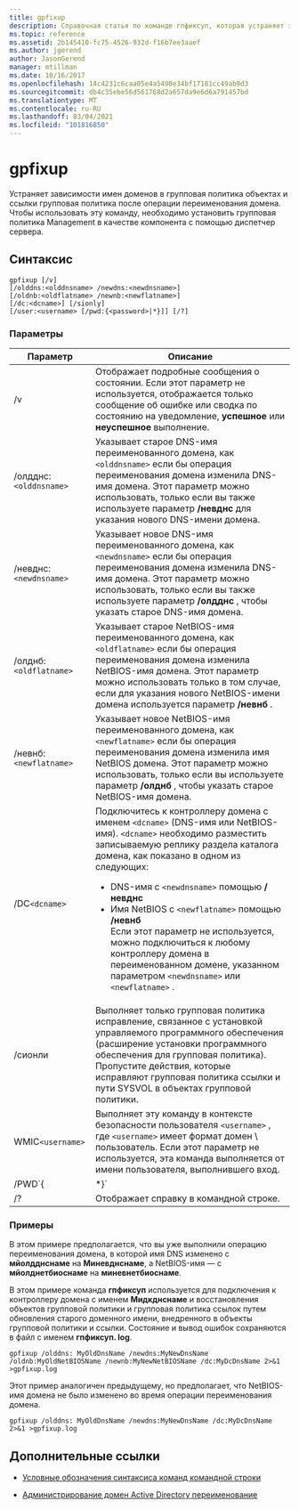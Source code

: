 ```yaml
---
title: gpfixup
description: Справочная статья по команде гпфиксуп, которая устраняет зависимости имен доменов в групповая политика объектах и групповая политика ссылки после операции переименования домена.
ms.topic: reference
ms.assetid: 2b145410-fc75-4526-932d-f16b7ee3aaef
ms.author: jgerend
author: JasonGerend
manager: mtillman
ms.date: 10/16/2017
ms.openlocfilehash: 14c4231c6caa05e4a5490e34bf17181cc49ab9d3
ms.sourcegitcommit: db4c35ebe56d561768d2a657da9e6d6a791457bd
ms.translationtype: MT
ms.contentlocale: ru-RU
ms.lasthandoff: 03/04/2021
ms.locfileid: "101816850"
---
```

# <a name="gpfixup"></a>gpfixup

Устраняет зависимости имен доменов в групповая политика объектах и ссылки групповая политика после операции переименования домена. Чтобы использовать эту команду, необходимо установить групповая политика Management в качестве компонента с помощью диспетчер сервера.

## <a name="syntax"></a>Синтаксис

```
gpfixup [/v]
[/olddns:<olddnsname> /newdns:<newdnsname>]
[/oldnb:<oldflatname> /newnb:<newflatname>]
[/dc:<dcname>] [/sionly]
[/user:<username> [/pwd:{<password>|*}]] [/?]
```

### <a name="parameters"></a>Параметры

| Параметр | Описание |
| --------- |------------ |
| /v | Отображает подробные сообщения о состоянии. Если этот параметр не используется, отображается только сообщение об ошибке или сводка по состоянию на уведомление, **успешное** или **неуспешное** выполнение. |
| /олдднс:`<olddnsname>` | Указывает старое DNS-имя переименованного домена, как `<olddnsname>` если бы операция переименования домена изменила DNS-имя домена. Этот параметр можно использовать, только если вы также используете параметр **/невднс** для указания нового DNS-имени домена. |
| /невднс:`<newdnsname>` | Указывает новое DNS-имя переименованного домена, как `<newdnsname>` если бы операция переименования домена изменила DNS-имя домена. Этот параметр можно использовать, только если вы также используете параметр **/олдднс** , чтобы указать старое DNS-имя домена. |
| /олднб:`<oldflatname>` | Указывает старое NetBIOS-имя переименованного домена, как `<oldflatname>` если бы операция переименования домена изменила NetBIOS-имя домена. Этот параметр можно использовать только в том случае, если для указания нового NetBIOS-имени домена используется параметр **/невнб** . |
| /невнб:`<newflatname>` | Указывает новое NetBIOS-имя переименованного домена, как `<newflatname>` если бы операция переименования домена изменила имя NetBIOS домена. Этот параметр можно использовать, только если вы используете параметр **/олднб** , чтобы указать старое NetBIOS-имя домена. |
| /DC`<dcname>` | Подключитесь к контроллеру домена с именем `<dcname>` (DNS-имя или NetBIOS-имя). `<dcname>` необходимо разместить записываемую реплику раздела каталога домена, как показано в одном из следующих:<ul><li>DNS-имя с `<newdnsname>` помощью **/невднс**</li><li>Имя NetBIOS с `<newflatname>` помощью **/невнб**</br>Если этот параметр не используется, можно подключиться к любому контроллеру домена в переименованном домене, указанном параметром `<newdnsname>` или `<newflatname>` .</li></ul> |
| /сионли | Выполняет только групповая политика исправление, связанное с установкой управляемого программного обеспечения (расширение установки программного обеспечения для групповая политика). Пропустите действия, которые исправляют групповая политика ссылки и пути SYSVOL в объектах групповой политики. |
| WMIC`<username>` |Выполняет эту команду в контексте безопасности пользователя `<username>` , где `<username>` имеет формат домен \ пользователь. Если этот параметр не используется, эта команда выполняется от имени пользователя, выполнившего вход. |
| /PWD`{<password> | *}` | Указывает пароль для пользователя. |
| /? | Отображает справку в командной строке. |

### <a name="examples"></a>Примеры

В этом примере предполагается, что вы уже выполнили операцию переименования домена, в которой имя DNS изменено с **мйолдднснаме** на **Миневднснаме**, а NetBIOS-имя — с **мйолднетбиоснаме** на **миневнетбиоснаме**.

В этом примере команда **гпфиксуп** используется для подключения к контроллеру домена с именем **Мидкднснаме** и восстановления объектов групповой политики и групповая политика ссылок путем обновления старого доменного имени, внедренного в объекты групповой политики и ссылки. Состояние и вывод ошибок сохраняются в файл с именем **гпфиксуп. log**.

```
gpfixup /olddns: MyOldDnsName /newdns:MyNewDnsName /oldnb:MyOldNetBIOSName /newnb:MyNewNetBIOSName /dc:MyDcDnsName 2>&1 >gpfixup.log
```

Этот пример аналогичен предыдущему, но предполагает, что NetBIOS-имя домена не было изменено во время операции переименования домена.

```
gpfixup /olddns: MyOldDnsName /newdns:MyNewDnsName /dc:MyDcDnsName 2>&1 >gpfixup.log
```

## <a name="additional-references"></a>Дополнительные ссылки

- [Условные обозначения синтаксиса команд командной строки](command-line-syntax-key.md)

- [Администрирование домен Active Directory переименование](/previous-versions/windows/it-pro/windows-server-2008-r2-and-2008/cc794869(v=ws.10))
